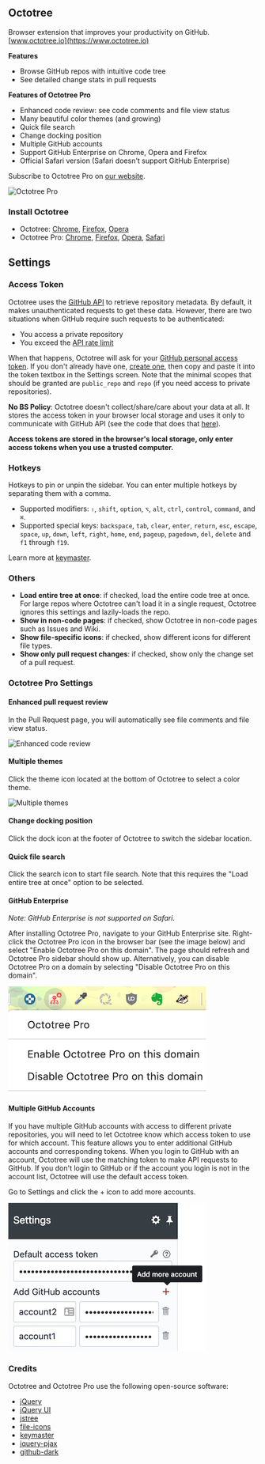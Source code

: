 ## Octotree

Browser extension that improves your productivity on GitHub. [www.octotree.io](https://www.octotree.io)

**Features**

- Browse GitHub repos with intuitive code tree
- See detailed change stats in pull requests

**Features of Octotree Pro**

- Enhanced code review: see code comments and file view status
- Many beautiful color themes (and growing)
- Quick file search
- Change docking position
- Multiple GitHub accounts
- Support GitHub Enterprise on Chrome, Opera and Firefox
- Official Safari version (Safari doesn't support GitHub Enterprise)

Subscribe to Octotree Pro on [our website](https://www.octotree.io).

![Octotree Pro](docs/pro-dock-search.gif)

### Install Octotree

- Octotree: [Chrome](https://chrome.google.com/webstore/detail/octotree/bkhaagjahfmjljalopjnoealnfndnagc), [Firefox](https://addons.mozilla.org/en-US/firefox/addon/octotree/), [Opera](https://addons.opera.com/en/extensions/details/octotree/)
- Octotree Pro: [Chrome](https://chrome.google.com/webstore/detail/fjcahddnekkgihjnjnimgiggdmlgcnbc), [Firefox](https://addons.mozilla.org/en-US/firefox/addon/octotree-pro/), [Opera](https://addons.opera.com/en/extensions/details/octotree-pro/), [Safari](https://itunes.apple.com/us/app/octotree-pro/id1457450145?mt=12)

## Settings

### Access Token

Octotree uses the [GitHub API](https://developer.github.com/v3/) to retrieve repository metadata. By default, it makes unauthenticated requests to get these data. However, there are two situations when GitHub require such requests to be authenticated:

- You access a private repository
- You exceed the [API rate limit](https://developer.github.com/v3/#rate-limiting)

When that happens, Octotree will ask for your [GitHub personal access token](https://help.github.com/articles/creating-an-access-token-for-command-line-use). If you don't already have one, [create one](https://github.com/settings/tokens/new?scopes=repo&description=Octotree%20browser%20extension), then copy and paste it into the token textbox in the Settings screen. Note that the minimal scopes that should be granted are `public_repo` and `repo` (if you need access to private repositories).

**No BS Policy**: Octotree doesn't collect/share/care about your data at all. It stores the access token in your browser local storage and uses it only to communicate with GitHub API (see the code that does that [here](https://github.com/ovity/octotree/blob/559291ed9017f0c3429bc49419d001d9ea0ac510/src/adapters/github.js#L296-L313)).

**Access tokens are stored in the browser's local storage, only enter access tokens when you use a trusted computer.**

### Hotkeys

Hotkeys to pin or unpin the sidebar. You can enter multiple hotkeys by separating them with a comma.

- Supported modifiers: `⇧`, `shift`, `option`, `⌥`, `alt`, `ctrl`, `control`, `command`, and `⌘`.
- Supported special keys: `backspace`, `tab`, `clear`, `enter`, `return`, `esc`, `escape`, `space`, `up`, `down`, `left`, `right`, `home`, `end`, `pageup`, `pagedown`, `del`, `delete` and `f1` through `f19`.

Learn more at [keymaster](https://github.com/madrobby/keymaster#supported-keys).

### Others

- **Load entire tree at once**: if checked, load the entire code tree at once. For large repos where Octotree can't load it in a single request, Octotree ignores this settings and lazily-loads the repo.
- **Show in non-code pages**: if checked, show Octotree in non-code pages such as Issues and Wiki.
- **Show file-specific icons**: if checked, show different icons for different file types.
- **Show only pull request changes**: if checked, show only the change set of a pull request.

### Octotree Pro Settings

#### Enhanced pull request review

In the Pull Request page, you will automatically see file comments and file view status.

![Enhanced code review](docs/pro-pr.gif)

#### Multiple themes

Click the theme icon located at the bottom of Octotree to select a color theme.

![Multiple themes](docs/pro-themes.gif)

#### Change docking position

Click the dock icon at the footer of Octotree to switch the sidebar location.

#### Quick file search

Click the search icon to start file search. Note that this requires the "Load entire tree at once" option to be selected.

#### GitHub Enterprise

_Note: GitHub Enterprise is not supported on Safari._

After installing Octotree Pro, navigate to your GitHub Enterprise site. Right-click the Octotree Pro icon in the browser bar (see the image below) and select "Enable Octotree Pro on this domain". The page should refresh and Octotree Pro sidebar should show up. Alternatively, you can disable Octotree Pro on a domain by selecting "Disable Octotree Pro on this domain".

![GitHub Enterprise](docs/pro-ghe.png)

#### Multiple GitHub Accounts

If you have multiple GitHub accounts with access to different private repositories, you will need to let Octotree know which access token to use for which account.
This feature allows you to enter additional GitHub accounts and corresponding tokens. When you login to GitHub with an account, Octotree will use the matching token to make API requests to GitHub. If you don't login to GitHub or if the account you login is not in the account list, Octotree will use the default access token.

Go to Settings and click the + icon to add more accounts.

![Multiple GitHub accounts](docs/pro-ma.jpg)


### Credits

Octotree and Octotree Pro use the following open-source software:

- [jQuery](https://github.com/jquery/jquery)
- [jQuery UI](https://github.com/jquery/jquery-ui)
- [jstree](https://github.com/vakata/jstree)
- [file-icons](https://github.com/file-icons/atom)
- [keymaster](https://github.com/madrobby/keymaster)
- [jquery-pjax](https://github.com/defunkt/jquery-pjax)
- [github-dark](https://github.com/StylishThemes/GitHub-Dark)
